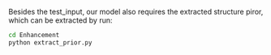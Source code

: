 Besides the test_input, our model also requires the extracted structure piror, which can be extracted by run:
```bash
cd Enhancement
python extract_prior.py
```
